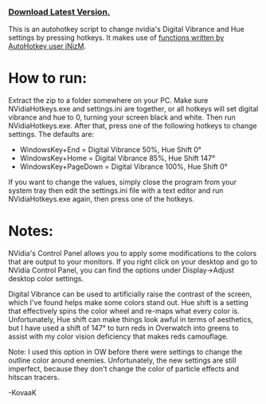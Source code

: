 ### [ Download Latest Version.](https://github.com/KovaaK/NVidiaHotkeys/releases/latest)

This is an autohotkey script to change nvidia's Digital Vibrance and Hue settings by pressing hotkeys.  It makes use of [functions written by AutoHotkey user jNizM](https://www.autohotkey.com/boards/viewtopic.php?t=5508).

# How to run:

Extract the zip to a folder somewhere on your PC.  Make sure NVidiaHotkeys.exe and settings.ini are together, or all hotkeys will set digital vibrance and hue to 0, turning your screen black and white.  Then run NVidiaHotkeys.exe.  After that, press one of the following hotkeys to change settings.  The defaults are:

- WindowsKey+End = Digital Vibrance 50%, Hue Shift 0°
- WindowsKey+Home = Digital Vibrance 85%, Hue Shift 147°
- WindowsKey+PageDown = Digital Vibrance 100%, Hue Shift 0°

If you want to change the values, simply close the program from your system tray then edit the settings.ini file with a text editor and run NVidiaHotkeys.exe again, then press one of the hotkeys.

# Notes:

NVidia's Control Panel allows you to apply some modifications to the colors that are output to your monitors.  If you right click on your desktop and go to NVidia Control Panel, you can find the options under Display->Adjust desktop color settings.

Digital Vibrance can be used to artificially raise the contrast of the screen, which I've found helps make some colors stand out.  Hue shift is a setting that effectively spins the color wheel and re-maps what every color is.  Unfortunately, Hue shift can make things look awful in terms of aesthetics, but I have used a shift of 147° to turn reds in Overwatch into greens to assist with my color vision deficiency that makes reds camouflage.

Note: I used this option in OW before there were settings to change the outline color around enemies.  Unfortunately, the new settings are still imperfect, because they don't change the color of particle effects and hitscan tracers.

-KovaaK